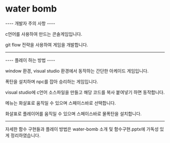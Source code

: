# water bomb

---- 개발자 주의 사항 ----

c언어를 사용하여 만드는 콘솔게임입니다.

git flow 전략을 사용하여 게임을 개발합니다.

---

---- 플레이 하는 방법 ----

window 환경, visual studio 환경에서 동작하는 간단한 아케이드 게임입니다.

폭탄을 설치하며 npc를 잡아 승리하는 게임입니다.

visual studio에 c언어 소스파일을 만들고 해당 코드를 복사 붙여넣기 하면 동작합니다.

메뉴는 화살표로 움직일 수 있으며 스페이스바로 선택합니다.

화살표로 플레이어를 움직일 수 있으며 스페이스바로 물폭탄을 설치합니다.

----
자세한 함수 구현들과 플레이 방법은 water-bomb 소개 및 함수구현.pptx에 가독성 있게 정리하였습니다.